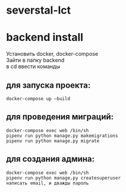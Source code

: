 # severstal-lct
# backend install
Установить docker, docker-compose  
Зайти в папку backend  
в cd ввести команды  

## для запуска проекта:  
    docker-compose up —build  
## для проведения миграций:  
    docker-compose exec web /bin/sh  
    pipenv run python manage.py makemigrations  
    pipenv run python manage.py migrate  

## для создания админа:  
    docker-compose exec web /bin/sh 
    pipenv run python manage.py createsuperuser
    написать email, и дважды пароль
